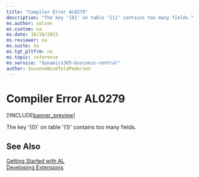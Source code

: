 ```yaml
---
title: "Compiler Error AL0279"
description: "The key '{0}' on table '{1}' contains too many fields."
ms.author: solsen
ms.custom: na
ms.date: 10/26/2021
ms.reviewer: na
ms.suite: na
ms.tgt_pltfrm: na
ms.topic: reference
ms.service: "dynamics365-business-central"
author: SusanneWindfeldPedersen
---
```

[//]: # (START>DO_NOT_EDIT)
[//]: # (IMPORTANT:Do not edit any of the content between here and the END>DO_NOT_EDIT.)
[//]: # (Any modifications should be made in the .xml files in the ModernDev repo.)
# Compiler Error AL0279

[!INCLUDE[banner_preview](../includes/banner_preview.md)]

The key '{0}' on table '{1}' contains too many fields.


[//]: # (IMPORTANT: END>DO_NOT_EDIT)
## See Also  
[Getting Started with AL](../devenv-get-started.md)  
[Developing Extensions](../devenv-dev-overview.md)  